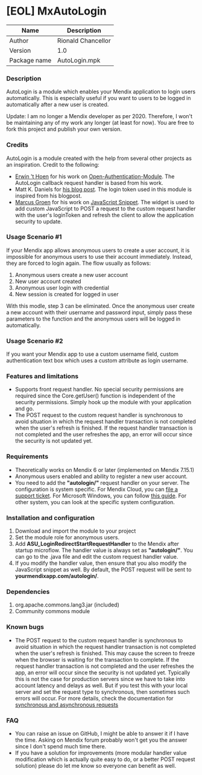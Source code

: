 # [EOL] MxAutoLogin


| Name 	| Description 	|
|--------------	|-----------------------	|
| Author 	| Rionald Chancellor 	|
| Version 	| 1.0 	|
| Package name 	| AutoLogin.mpk 	|

### Description
AutoLogin is a module which enables your Mendix application to login users automatically. This is especially useful if you want to users to be logged in automatically after a new user is created.

Update: I am no longer a Mendix developer as per 2020. Therefore, I won't be maintaining any of my work any longer (at least for now). You are free to fork this project and publish your own version. 

### Credits

AutoLogin is a module created with the help from several other projects as an inspiration. Credit to the following:
  - [Erwin 't Hoen](https://github.com/Erwin-t-Hoen) for his work on [Open-Authentication-Module](https://github.com/Erwin-t-Hoen/Open-Authentication-Module). The AutoLogin callback request handler is based from his work.
  - Matt K. Daniels for [his blog post](https://www.mattkdaniels.com/blogs/walkthrough-enabling-autologin-functionality-within-your-mendix-app). The login token used in this module is inspired from his blogpost.
  - [Marcus Groen](https://github.com/mrgroen) for his work on [JavaScript Snippet](https://appstore.home.mendix.com/link/app/43096/Incentro-Business-Acceleration/JavaScript-Snippet). The widget is used to add custom JavaScript to POST a request to the custom request handler with the user's loginToken and refresh the client to allow the application security to update.


### Usage Scenario #1

If your Mendix app allows anonymous users to create a user account, it is impossible for anonymous users to use their account immediately. Instead, they are forced to login again. The flow usually as follows:
1. Anonymous users create a new user account
2. New user account created
3. Anonymous user login with credential
4. New session is created for logged in user

With this modle, step 3 can be eliminated. Once the anonymous user create a new account with their username and password input, simply pass these parameters to the function and the anonymous users will be logged in automatically.

### Usage Scenario #2
If you want your Mendix app to use a custom username field, custom authentication text box which uses a custom attribute as login username.

### Features and limitations
- Supports front request handler. No special security permissions are required since the Core.getUser() function is independent of the security permissions. Simply hook up the module with your application and go.
- The POST request to the custom request handler is synchronous to avoid situation in which the request handler transaction is not completed when the user's refresh is finished. If the request handler transaction is not completed and the user refreshes the app, an error will occur since the security is not updated yet.


### Requirements
- Theoretically works on Mendix 6 or later (implemented on Mendix 7.15.1)
- Anonymous users enabled and ability to register a new user account.
- You need to add the **"autologin/"** request handler on your server. The configuration is system specific. For Mendix Cloud, you can [file a support ticket](https://support.mendix.com/). For Microsoft Windows, you can follow [this guide](https://docs.mendix.com/deployment/on-premises/deploy-mendix-on-microsoft-windows). For other system, you can look at the specific system configuration.

### Installation and configuration
1. Download and import the module to your project
2. Set the module role for anonymous users.
3. Add **ASU_LoginRedirectStartRequestHandler** to the Mendix after startup microflow. The handler value is always set as **"autologin/"**. You can go to the .java file and edit the custom request handler value.
4. If you modify the handler value, then ensure that you also modify the JavaScript snippet as well. By default, the POST request will be sent to **yourmendixapp.com/autologin/**.

### Dependencies
1. org.apache.commons.lang3.jar (included)
2. Community commons module


### Known bugs
- The POST request to the custom request handler is synchronous to avoid situation in which the request handler transaction is not completed when the user's refresh is finished. This may cause the screen to freeze when the browser is waiting for the transaction to complete. If the request handler transaction is not completed and the user refreshes the app, an error will occur since the security is not updated yet. Typically this is not the case for production servers since we have to take into account latency and delays as well. But if you test this with your local server and set the request type to synchronous, then sometimes such errors will occur. For more details, check the documentation for [synchronous and asynchronous requests](https://developer.mozilla.org/en-US/docs/Web/API/XMLHttpRequest/Synchronous_and_Asynchronous_Requests) 


### FAQ
- You can raise an issue on GitHub, I might be able to answer it if I have the time. Asking on Mendix forum probably won't get you the answer since I don't spend much time there.
- If you have a solution for improvements (more modular handler value modification which is actually quite easy to do, or a better POST request solution) please do let me know so everyone can benefit as well.



